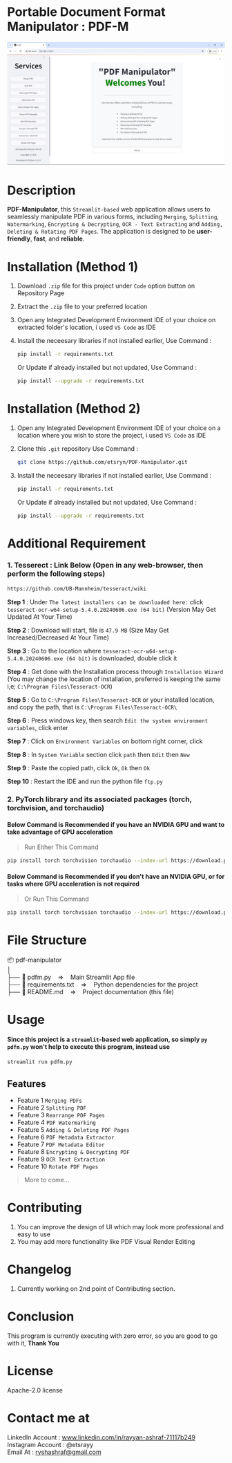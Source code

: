 # Portable Document Format Manipulator : PDF-M
![Landing Page](previews/landing.jpg)
# Description
**PDF-Manipulator**, this `Streamlit-based` web application allows users to seamlessly manipulate PDF in various forms, including `Merging`, `Splitting`, `Watermarking`, `Encrypting & Decrypting`, `OCR - Text Extracting` and `Adding, Deleting & Rotating PDF Pages`. The application is designed to be **user-friendly**, **fast**, and **reliable**.

# Installation (Method 1)
1. Download `.zip` file for this project under `Code` option button on Repository Page
2. Extract the `.zip` file to your preferred location
3. Open any Integrated Development Environment IDE of your choice on extracted folder's location, i used `VS Code` as IDE
4. Install the neceesary libraries if not installed earlier, Use Command :
   ```bash
   pip install -r requirements.txt
   ```

   Or Update if already installed but not updated, Use Command :
   ```bash
   pip install --upgrade -r requirements.txt
   ```
# Installation (Method 2)
1. Open any Integrated Development Environment IDE of your choice on a location where you wish to store the project, i used `VS Code` as IDE
2. Clone this `.git` repository
   Use Command :
   ```bash
   git clone https://github.com/etsryn/PDF-Manipulator.git
   ```
3. Install the neceesary libraries if not installed earlier, Use Command :
   ```bash
   pip install -r requirements.txt
   ```

   Or Update if already installed but not updated, Use Command :
   ```bash
   pip install --upgrade -r requirements.txt
   ```

# Additional Requirement
### 1. Tesserect : Link Below (Open in any web-browser, then perform the following steps)
  ```bash
  https://github.com/UB-Mannheim/tesseract/wiki
  ```
**Step 1** : Under `The latest installers can be downloaded here:` click `tesseract-ocr-w64-setup-5.4.0.20240606.exe (64 bit)` (Version May Get Updated At Your Time)<br />

**Step 2** : Download will start, file is `47.9 MB` (Size May Get Increased/Decreased At Your Time)<br />

**Step 3** : Go to the location where `tesseract-ocr-w64-setup-5.4.0.20240606.exe (64 bit)` is downloaded, double click it<br />

**Step 4** : Get done with the Installation process through `Installation Wizard` (You may change the location of installation, preferred is keeping the same i,e; `C:\Program Files\Tesseract-OCR`)<br />

**Step 5** : Go to `C:\Program Files\Tesseract-OCR` or your installed location, and copy the path, that is `C:\Program Files\Tesseract-OCR\`<br />

**Step 6** : Press windows key, then search `Edit the system environment variables`, click enter<br />

**Step 7** : Click on `Environment Variables` on bottom right corner, click<br />

**Step 8** : In `System Variable` section click `path` then `Edit` then `New`<br />

**Step 9** : Paste the copied path, click `Ok`, `Ok` then `Ok`<br />

**Step 10** : Restart the IDE and run the python file `ftp.py`

### 2. PyTorch library and its associated packages (torch, torchvision, and torchaudio)
  #### Below Command is Recommended if you have an NVIDIA GPU and want to take advantage of GPU acceleration<br />
  > Run Either This Command
  ```bash
  pip install torch torchvision torchaudio --index-url https://download.pytorch.org/whl/cpu
  ```
  #### Below Command is Recommended if you don't have an NVIDIA GPU, or for tasks where GPU acceleration is not required
  > Or Run This Command
  ```bash
  pip install torch torchvision torchaudio --index-url https://download.pytorch.org/whl/cu118
  ```

# File Structure
📦 pdf-manipulator<br />
│<br />
├── 📜 pdfm.py&nbsp;&nbsp;&nbsp;&nbsp;=>&nbsp;&nbsp;&nbsp;&nbsp;Main Streamlit App file<br />
├── 📜 requirements.txt&nbsp;&nbsp;&nbsp;&nbsp;=>&nbsp;&nbsp;&nbsp;&nbsp;Python dependencies for the project<br />
├── 📜 README.md&nbsp;&nbsp;&nbsp;&nbsp;=>&nbsp;&nbsp;&nbsp;&nbsp;Project documentation (this file)<br />

# Usage
#### Since this project is a `streamlit`-based web application, so simply `py pdfm.py` won't help to execute this program, instead use
   ```bash
   streamlit run pdfm.py
```
## Features

- Feature 1 `Merging PDFs`
- Feature 2 `Splitting PDF`
- Feature 3 `Rearrange PDF Pages`
- Feature 4 `PDF Watermarking`
- Feature 5 `Adding & Deleting PDF Pages`
- Feature 6 `PDF Metadata Extractor`
- Feature 7 `PDF Metadata Editor`
- Feature 8 `Encrypting & Decrypting PDF`
- Feature 9 `OCR Text Extraction`
- Feature 10 `Rotate PDF Pages`
> More to come...

# Contributing
1. You can improve the design of UI which may look more professional and easy to use
2. You may add more functionality like PDF Visual Render Editing

# Changelog
1. Currently working on 2nd point of Contributing section.

# Conclusion
This program is currently executing with zero error, so you are good to go with it, **Thank You**

# License
Apache-2.0 license

# Contact me at
LinkedIn Account : www.linkedin.com/in/rayyan-ashraf-71117b249<br />
Instagram Account : @etsrayy<br />
Email At : ryshashraf@gmail.com
